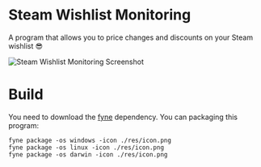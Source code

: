 # Steam Wishlist Monitoring
A program that allows you to price changes and discounts on your
Steam wishlist 😎

![Steam Wishlist Monitoring Screenshot](./res/screen.jpg "Steam Wishlist Monitoring")

# Build
You need to download the [fyne](https://developer.fyne.io/started/) dependency.
You can packaging this program:
```
fyne package -os windows -icon ./res/icon.png
fyne package -os linux -icon ./res/icon.png
fyne package -os darwin -icon ./res/icon.png
```
